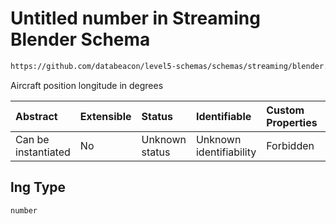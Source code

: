 # Untitled number in Streaming Blender Schema

```txt
https://github.com/databeacon/level5-schemas/schemas/streaming/blender.schema.json#/properties/flights/properties/location/properties/lng
```

Aircraft position longitude in degrees

| Abstract            | Extensible | Status         | Identifiable            | Custom Properties | Additional Properties | Access Restrictions | Defined In                                                                              |
| :------------------ | :--------- | :------------- | :---------------------- | :---------------- | :-------------------- | :------------------ | :-------------------------------------------------------------------------------------- |
| Can be instantiated | No         | Unknown status | Unknown identifiability | Forbidden         | Allowed               | none                | [blender.schema.json\*](../../out/streaming/blender.schema.json "open original schema") |

## lng Type

`number`
